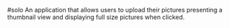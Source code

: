 #solo
An application that allows users to upload their pictures presenting a thumbnail view and displaying full size pictures when clicked.
